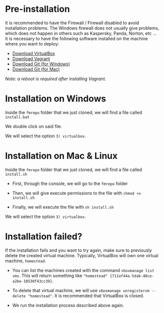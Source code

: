 # Pre-installation
It is recommended to have the Firewall / Firewall disabled to avoid installation problems. The Windows firewall does not usually give problems, which does not happen in others such as Kaspersky, Panda, Norton, etc ...
It is necessary to have the following software installed on the machine where you want to deploy:

* [Download VirtualBox](https://www.virtualbox.org/wiki/Downloads)
* [Download Vagrant](https://www.vagrantup.com/downloads.html)
* [Download Git (for Windows)](https://git-scm.com/download/win)
* [Download Git (for Mac)](https://sourceforge.net/projects/git-osx-installer/files/git-2.6.3-intel-universal-mavericks.dmg/download?use_mirror=autoselect)  

_Note: a reboot is required after installing Vagrant._

# Installation on Windows
Inside the `fmrepo` folder that we just cloned, we will find a file called `install.bat`

We double click on said file.

We will select the option `3) virtualbox`.

# Installation on Mac & Linux
Inside the `fmrepo` folder that we just cloned, we will find a file called `install.sh`

* First, through the console, we will go to the `fmrepo` folder

* Then, we will give execute permissions to the file with `chmod +x install.sh`

* Finally, we will execute the file with `sh install.sh`

We will select the option `3) virtualbox`.

# Installation failed?
If the installation fails and you want to try again, make sure to previously delete the created virtual machine. Typically, VirtualBox will own one virtual machine, `homestead`.

* You can list the machines created with the command `vboxmanage list vms`. This will return something like `"homestead" {711af44a-5dab-40ce-a2be-10530f43cc39}`.

* To delete that virtual machine, we will use `vboxmanage unregistervm --delete "homestead"`. It is recommended that VirtualBox is closed.

* We run the installation process described above again.
